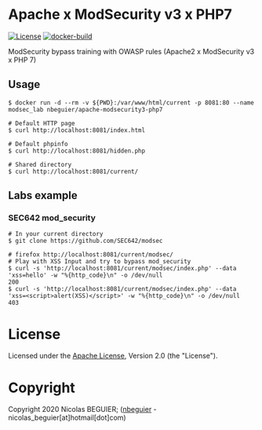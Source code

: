 # Apache x ModSecurity v3 x PHP7

[![License](https://img.shields.io/github/license/nbeguier/apache-modsecurity3-php7?color=blue)](https://github.com/nbeguier/apache-modsecurity3-php7/blob/master/LICENSE) [![docker-build](https://img.shields.io/docker/cloud/automated/nbeguier/apache-modsecurity3-php7)](https://hub.docker.com/r/nbeguier/apache-modsecurity3-php7)

ModSecurity bypass training with OWASP rules (Apache2 x ModSecurity v3 x PHP 7)

## Usage

```
$ docker run -d --rm -v ${PWD}:/var/www/html/current -p 8081:80 --name modsec_lab nbeguier/apache-modsecurity3-php7

# Default HTTP page
$ curl http://localhost:8081/index.html

# Default phpinfo
$ curl http://localhost:8081/hidden.php

# Shared directory
$ curl http://localhost:8081/current/
```

## Labs example

### SEC642 mod_security
```
# In your current directory
$ git clone https://github.com/SEC642/modsec

# firefox http://localhost:8081/current/modsec/
# Play with XSS Input and try to bypass mod_security
$ curl -s 'http://localhost:8081/current/modsec/index.php' --data 'xss=hello' -w "%{http_code}\n" -o /dev/null
200
$ curl -s 'http://localhost:8081/current/modsec/index.php' --data 'xss=<script>alert(XSS)</script>' -w "%{http_code}\n" -o /dev/null
403
```

# License
Licensed under the [Apache License](https://github.com/nbeguier/apache-modsecurity3-php7/blob/master/LICENSE), Version 2.0 (the "License").

# Copyright
Copyright 2020 Nicolas BEGUIER; ([nbeguier](https://beguier.eu/nicolas/) - nicolas_beguier[at]hotmail[dot]com)

